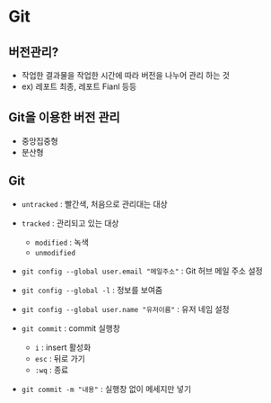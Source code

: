 # Git



## 버전관리?

* 작업한 결과물을 작업한 시간에 따라 버전을 나누어 관리 하는 것
* ex) 레포트 최종, 레포트 Fianl 등등



## Git을 이용한 버전 관리

* 중앙집중형
* 분산형



## Git

* `untracked` : 빨간색, 처음으로 관리대는 대상
* `tracked` : 관리되고 있는 대상
  * `modified` : 녹색
  * `unmodified` 



* `git config --global user.email "메일주소"` : Git 허브 메일 주소 설정
* `git config --global -l` : 정보를 보여줌
* `git config --global user.name "유저이름"` : 유저 네임 설정



* `git commit` :  commit 실행창 
  * `i` : insert 활성화
  * `esc` : 뒤로 가기
  * `:wq` : 종료



* `git commit -m "내용"` : 실행창 없이 메세지만 넣기